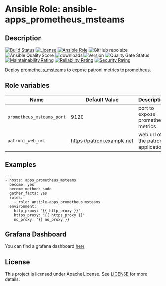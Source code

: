 # Ansible Role: ansible-apps_prometheus_msteams

## Description

[![Build Status](https://travis-ci.com/lotusnoir/ansible-apps_prometheus_msteams.svg?branch=master?style=flat)](https://travis-ci.com/lotusnoir/ansible-apps_prometheus_msteams)
[![License](https://img.shields.io/badge/license-Apache--2.0-brightgreen?style=flat)](https://opensource.org/licenses/Apache-2.0)
[![Ansible Role](https://img.shields.io/badge/galaxy-apps_prometheus_msteams-purple?style=flat)](https://galaxy.ansible.com/lotusnoir/apps_prometheus_msteams)
![GitHub repo size](https://img.shields.io/github/repo-size/lotusnoir/ansible-apps_prometheus_msteams?color=orange&style=flat)
![Ansible Quality Score](https://img.shields.io/ansible/quality/52260)
[![downloads](https://img.shields.io/ansible/role/d/52260)](https://galaxy.ansible.com/lotusnoir/apps_prometheus_msteams)
[![Version](https://img.shields.io/github/release/lotusnoir/ansible-apps_prometheus_msteams.svg)](https://github.com/lotusnoir/ansible-apps_prometheus_msteams/releases/) 
[![Quality Gate Status](https://sonarcloud.io/api/project_badges/measure?project=lotusnoir_ansible-apps_prometheus_msteams&metric=alert_status)](https://sonarcloud.io/dashboard?id=lotusnoir_ansible-apps_prometheus_msteams)
[![Maintainability Rating](https://sonarcloud.io/api/project_badges/measure?project=lotusnoir_ansible-apps_prometheus_msteams&metric=sqale_rating)](https://sonarcloud.io/dashboard?id=lotusnoir_ansible-apps_prometheus_msteams)
[![Reliability Rating](https://sonarcloud.io/api/project_badges/measure?project=lotusnoir_ansible-apps_prometheus_msteams&metric=reliability_rating)](https://sonarcloud.io/dashboard?id=lotusnoir_ansible-apps_prometheus_msteams)
[![Security Rating](https://sonarcloud.io/api/project_badges/measure?project=lotusnoir_ansible-apps_prometheus_msteams&metric=security_rating)](https://sonarcloud.io/dashboard?id=lotusnoir_ansible-apps_prometheus_msteams)


Deploy [prometheus_msteams](https://github.com/momorientes/prometheus_msteams) to expose patroni metrics to prometheus.

## Role variables

| Name                     | Default Value                | Description                           |
| ------------------------ | ---------------------------- | --------------------------------------|
| `prometheus_msteams_port` | 9120                         | port to expose prometheus metrics     |
| `patroni_web_url`       | https://patroni.example.net | web url of the patroni application   |

## Examples

	---
	- hosts: apps_prometheus_msteams
	  become: yes
	  become_method: sudo
	  gather_facts: yes
	  roles:
	    - role: ansible-apps_prometheus_msteams
	  environment: 
	    http_proxy: "{{ http_proxy }}"
	    https_proxy: "{{ https_proxy }}"
	    no_proxy: "{{ no_proxy }}


## Grafana Dashboard

You can find a grafana dashboard [here](https://grafana.com/grafana/dashboards/13556)


## License

This project is licensed under Apache License. See [LICENSE](/LICENSE) for more details.
